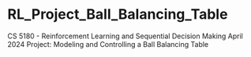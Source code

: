 # RL_Project_Ball_Balancing_Table
CS 5180 - Reinforcement Learning and Sequential Decision Making April 2024 Project: Modeling and Controlling a Ball Balancing Table
